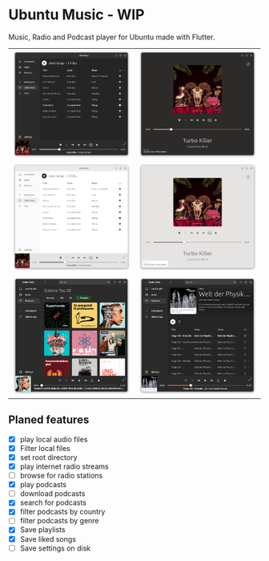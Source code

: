# Ubuntu Music - WIP

Music, Radio and Podcast player for Ubuntu made with Flutter.



| | |
|-|-|
|![](.github/screenshot_dark.png)|![](.github/screenshot_dark_fullscreen.png)|
|![](.github/screenshot_light.png)|![](.github/screenshot_light_fullscreen.png)|
|![](.github/podcast_top_20.png) | ![](.github/podcast_album.png) |

## Planed features

- [X] play local audio files
- [X] Filter local files
- [X] set root directory
- [X] play internet radio streams
- [ ] browse for radio stations
- [X] play podcasts
- [ ] download podcasts
- [X] search for podcasts
- [X] filter podcasts by country
- [ ] filter podcasts by genre
- [X] Save playlists
- [X] Save liked songs
- [ ] Save settings on disk
